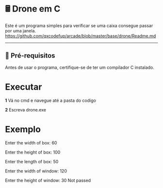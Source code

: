 # 🖩 Drone em C  

Este é um programa simples para verificar se uma caixa consegue passar por uma janela.  
https://github.com/qxcodefup/arcade/blob/master/base/drone/Readme.md

---

## 🔧 **Pré-requisitos**  

Antes de usar o programa, certifique-se de ter um compilador C instalado.
# **Executar**

**1** Vá no cmd e navegue até a pasta do codigo 

**2** Escreva drone.exe

# **Exemplo**

Enter the width of box:  60

Enter the height of box:  100

Enter the length of box:  50

Enter the width of window:  120

Enter the height of window:  30
Not passed
